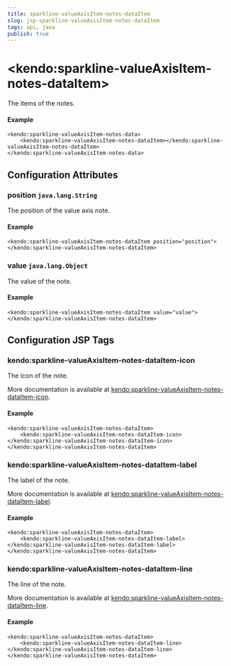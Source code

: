 ```yaml
---
title: sparkline-valueAxisItem-notes-dataItem
slug: jsp-sparkline-valueAxisItem-notes-dataItem
tags: api, java
publish: true
---
```


# \<kendo:sparkline-valueAxisItem-notes-dataItem\>

The items of the notes.

#### Example
    <kendo:sparkline-valueAxisItem-notes-data>
        <kendo:sparkline-valueAxisItem-notes-dataItem></kendo:sparkline-valueAxisItem-notes-dataItem>
    </kendo:sparkline-valueAxisItem-notes-data>

## Configuration Attributes

### position `java.lang.String`

The position of the value axis note.

#### Example
    <kendo:sparkline-valueAxisItem-notes-dataItem position="position">
    </kendo:sparkline-valueAxisItem-notes-dataItem>

### value `java.lang.Object`

The value of the note.

#### Example
    <kendo:sparkline-valueAxisItem-notes-dataItem value="value">
    </kendo:sparkline-valueAxisItem-notes-dataItem>


##  Configuration JSP Tags

### kendo:sparkline-valueAxisItem-notes-dataItem-icon

The icon of the note.

More documentation is available at [kendo:sparkline-valueAxisItem-notes-dataItem-icon](/kendo-ui/api/wrappers/jsp/sparkline/valueaxisitem-notes-dataitem-icon).

#### Example

    <kendo:sparkline-valueAxisItem-notes-dataItem>
        <kendo:sparkline-valueAxisItem-notes-dataItem-icon></kendo:sparkline-valueAxisItem-notes-dataItem-icon>
    </kendo:sparkline-valueAxisItem-notes-dataItem>

### kendo:sparkline-valueAxisItem-notes-dataItem-label

The label of the note.

More documentation is available at [kendo:sparkline-valueAxisItem-notes-dataItem-label](/kendo-ui/api/wrappers/jsp/sparkline/valueaxisitem-notes-dataitem-label).

#### Example

    <kendo:sparkline-valueAxisItem-notes-dataItem>
        <kendo:sparkline-valueAxisItem-notes-dataItem-label></kendo:sparkline-valueAxisItem-notes-dataItem-label>
    </kendo:sparkline-valueAxisItem-notes-dataItem>

### kendo:sparkline-valueAxisItem-notes-dataItem-line

The line of the note.

More documentation is available at [kendo:sparkline-valueAxisItem-notes-dataItem-line](/kendo-ui/api/wrappers/jsp/sparkline/valueaxisitem-notes-dataitem-line).

#### Example

    <kendo:sparkline-valueAxisItem-notes-dataItem>
        <kendo:sparkline-valueAxisItem-notes-dataItem-line></kendo:sparkline-valueAxisItem-notes-dataItem-line>
    </kendo:sparkline-valueAxisItem-notes-dataItem>

